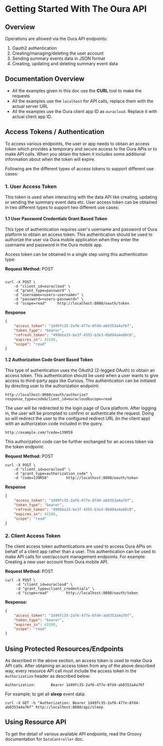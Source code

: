 # Getting Started With The Oura API

## Overview

Operations are allowed via the Oura API endpoints:

1. Oauth2 authentication
2. Creating/managing/deleting the user account
3. Sending summary events data in JSON format 
4. Creating, updating and deleting summary event data

## Documentation Overview
 
* All the examples given in this doc use the **CURL** tool to make the requests
* All the examples use the `localhost` for API calls, replace them with the actual server URL
* All the examples use the Oura client app ID as `ouracloud`. Replace it with actual client app ID.

## Access Tokens / Authentication

To access various endpoints, the user or app needs to obtain an access token which provides a temporary and secure access to the Oura APIs or to make API calls. When you obtain the token it includes some additional information about when the token will expire.

Following are the different types of access tokens to support different use cases:

### 1. User Access Token

This token is used when interacting with the data API like creating, updating or sending the summary event data etc. User access token can be obtained in two different types to support two different use cases:

#### 1.1 User Password Credentials Grant Based Token

This type of authentication requires user's username and password of Oura platform to obtain an access token. This authentication should be used to authorize the user via Oura mobile application when they enter the username and password in the Oura mobile app.

Access token can be obtained in a single step using this authentication type:

**Request Method:** POST

```shell

curl -X POST \
    -d "client_id=ouracloud" \
    -d "grant_type=password" \
    -d "username=<users-username>" \
    -d "password=<users-password>" \
    -d "scope=read"		http://localhost:8080/oauth/token

```

**Response**

```json
{
    "access_token": "1d49fc35-2af6-477e-8fd4-ab0353a4a76f",
    "token_type": "bearer",
    "refresh_token": "4996ba33-be3f-4555-b3e3-0b094a4e60c0",
    "expires_in": 43199,
    "scope": "read"
}
```

#### 1.2 Authorization Code Grant Based Token

This type of authentication uses the OAuth2 (2-legged OAuth) to obtain an access token. This authentication should be used when a user wants to give access to third-party apps like Curious. This authentication can be initiated by directing user to the authorization endpoint:

```
http://localhost:8080/oauth/authorize?response_type=code&client_id=ouracloud&scope=read
```

The user will be redirected to the login page of Oura platform. After logging in, the user will be prompted to confirm or authenticate the request. Doing so will redirect the user to the configured redirect URL (in the client app) with an authorization code included in the query.

```
http://example.com/?code=139R59
```

This authorization code can be further exchanged for an access token via the token endpoint:

**Request Method:** POST

```shell
curl -X POST \
    -d "client_id=ouracloud" \
    -d "grant_type=authorization_code" \
    -d "code=139R59"		http://localhost:8080/oauth/token
```

**Response**

```json
{
    "access_token": "1d49fc35-2af6-477e-8fd4-ab0353a4a76f",
    "token_type": "bearer",
    "refresh_token": "4996ba33-be3f-4555-b3e3-0b094a4e60c0",
    "expires_in": 43199,
    "scope": "read"
}
```

### 2. Client Access Token

The client access token authentications are used to access Oura APIs on behalf of a client app rather than a user. This authentication can be used to make API calls for user/account management endpoints. For example: Creating a new user account from Oura mobile API.

**Request Method:** POST

```shell
curl -X POST \
     -d "client_id=ouracloud" \
     -d "grant_type=client_credentials" \
     -d "scope=read"		http://localhost:8080/oauth/token
```

**Response:**

```json
{
    "access_token": "1d49fc35-2af6-477e-8fd4-ab0353a4a76f",
    "token_type": "bearer",
    "expires_in": 43199,
    "scope": "read"
}
```

## Using Protected Resources/Endpoints

As described in the above section, an access token is used to make Oura API calls. After obtaining an access token from any of the above described way, every resource API call must include the access token in the `Authorization` header as described below:

```
Authorization:       Bearer 1d49fc35-2af6-477e-8fd4-ab0353a4a76f
```

For example, to get all **sleep** event data: 

```shell
curl -X GET -h "Authorization: Bearer 1d49fc35-2af6-477e-8fd4-ab0353a4a76f" http://localhost:8080/api/sleep
```

## Using Resource API

To get the detail of various available API endpoints, read the Groovy documentation for `DataController` doc.